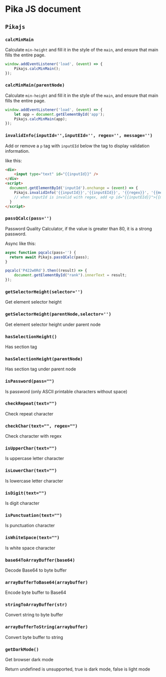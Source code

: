 # Pika JS document

## `Pikajs`

### `calcMinMain`

Calculate `min-height` and fill it in the style of the `main`, and ensure that main fills the entire page.

```js
window.addEventListener('load', (event) => {
    Pikajs.calcMinMain();
});
```

### `calcMinMain(parentNode)`

Calculate `min-height` and fill it in the style of the `main`, and ensure that main fills the entire page.

```js
window.addEventListener('load', (event) => {
    let app = document.getElementById('app');
    Pikajs.calcMinMain(app);
});
```

### `invalidInfo(inputId='',inputEId='', regex='', message='')`

Add or remove a `p` tag with `inputEId` below the tag to display validation information.

like this:

```html
<div>
    <input type="text" id="{{inputId}}" />
</div>
<script>
  document.getElementById('inputId').onchange = (event) => {
    Pikajs.invalidInfo('{{inputId}}','{{inputEId}}', '{{regex}}', '{{message}}');
    // when inputId is invalid with regex, add <p id="{{inputEId}}">{{message}}</p> under input.
  }
</script>
```

### `passQCalc(pass='')`

Password Quality Calculator, if the value is greater than 80, it is a strong password.

Async like this:

```js
async function pqcalc(pass='') {
  return await Pikajs.passQCalc(pass);
}

pqcalc('P422w0Rd').then((result) => {
    document.getElementById("rank").innerText = result;
});
```

### `getSelectorHeight(selector='')`

Get element selector height

### `getSelectorHeight(parentNode,selector='')`

Get element selector height under parent node

### `hasSelectionHeight()`

Has section tag

### `hasSelectionHeight(parentNode)`

Has section tag under parent node

### `isPassword(pass="")`

Is password (only ASCII printable characters without space)

### `checkRepeat(text="")`

Check repeat character

### `checkChar(text="", regex="")`

Check character with regex

### `isUpperChar(text="")`

Is uppercase letter character

### `isLowerChar(text="")`

Is lowercase letter character

### `isDigit(text="")`

Is digit character

### `isPunctuation(text="")`

Is punctuation character

### `isWhiteSpace(text="")`

Is white space character

### `base64ToArrayBuffer(base64)`

Decode Base64 to byte buffer

### `arrayBufferToBase64(arraybuffer)`

Encode byte buffer to Base64

### `stringToArrayBuffer(str)`

Convert string to byte buffer

### `arrayBufferToString(arraybuffer)`

Convert byte buffer to string

### `getDarkMode()`

Get browser dark mode

Return undefined is unsupported, true is dark mode, false is light mode
